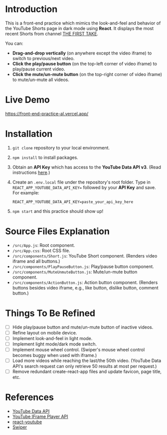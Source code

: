 # Introduction

This is a front-end practice which mimics the look-and-feel and behavior of the YouTube Shorts page in dark mode using **React**. It displays the most recent Shorts from channel [THE FIRST TAKE](https://www.youtube.com/@The_FirstTake/shorts).

You can:

- **Drag-and-drop vertically** (on anywhere except the video iframe) to switch to previous/next video.
- **Click the play/pause button** (on the top-left corner of video iframe) to play/pause current video.
- **Click the mute/un-mute button** (on the top-right corner of video iframe) to mute/un-mute all videos.

# Live Demo

https://front-end-practice-al.vercel.app/

# Installation

1. `git clone` repository to your local environment.
1. `npm install` to install packages.
1. Obtain an **API Key** which has access to the **YouTube Data API v3**. (Read instructions [here](https://developers.google.com/youtube/v3/getting-started#before-you-start).)
1. Create an `.env.local` file under the repository's root folder. Type in `REACT_APP_YOUTUBE_DATA_API_KEY=` followed by your **API Key** and save. For example:

    ```env
    REACT_APP_YOUTUBE_DATA_API_KEY=paste_your_api_key_here
    ```

1. `npm start` and this practice should show up!

# Source Files Explanation

- `/src/App.js`: Root component.
- `/src/App.css`: Root CSS file.
- `/src/components/Short.js`: YouTube Short component. (Renders video iframe and all buttons.)
- `/src/components/PlayPauseButton.js`: Play/pause button component.
- `/src/components/MuteUnmuteButton.js`: Mute/un-mute button component.
- `/src/components/ActionButton.js`: Action button component. (Renders buttons besides video iframe, e.g., like button, dislike button, comment button.)

# Things To Be Refined

- [ ] Hide play/pause button and mute/un-mute button of inactive videos.
- [ ] Refine layout on mobile device.
- [ ] Implement look-and-feel in light mode.
- [ ] Implement light mode/dark mode switch.
- [ ] Implement mouse wheel control. (Swiper's mouse wheel control becomes buggy when used with iframe.)
- [ ] Load more videos while reaching the last/the 50th video. (YouTube Data API's search request can only retrieve 50 results at most per request.)
- [ ] Remove redundant create-react-app files and update favicon, page title, etc.

# References

- [YouTube Data API](https://developers.google.com/youtube/v3)
- [YouTube IFrame Player API](https://developers.google.com/youtube/iframe_api_reference)
- [react\-youtube](https://github.com/tjallingt/react-youtube)
- [Swiper](https://swiperjs.com/)

